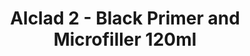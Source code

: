 ---
layout: product
title: "Alclad 2 - Black Primer and Microfiller 120ml"
price: "TBA" 
desc: "Metalizer boja"
img_path: "/assets/img/ALC309.webp"
brand: "N/A"
available: false
special_offer: false
new: false
soon: false
cat: "040000"
subcat: "040300"
subsubcat: "0N/A"
sifra: "ALC309"
popular: false
spec: false
---
